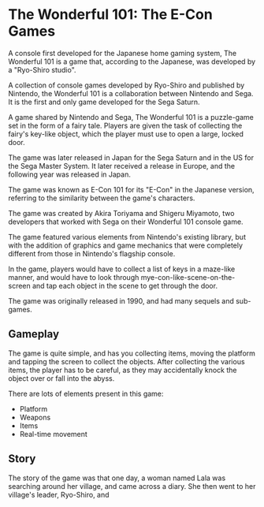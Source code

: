 # The Wonderful 101: The E-Con Games

A console first developed for the Japanese home gaming system, The Wonderful 101 is a game that, according to the Japanese, was developed by a "Ryo-Shiro studio".

A collection of console games developed by Ryo-Shiro and published by Nintendo, the Wonderful 101 is a collaboration between Nintendo and Sega. It is the first and only game developed for the Sega Saturn.

A game shared by Nintendo and Sega, The Wonderful 101 is a puzzle-game set in the form of a fairy tale. Players are given the task of collecting the fairy's key-like object, which the player must use to open a large, locked door.

The game was later released in Japan for the Sega Saturn and in the US for the Sega Master System. It later received a release in Europe, and the following year was released in Japan.

The game was known as E-Con 101 for its "E-Con" in the Japanese version, referring to the similarity between the game's characters.

The game was created by Akira Toriyama and Shigeru Miyamoto, two developers that worked with Sega on their Wonderful 101 console game.

The game featured various elements from Nintendo's existing library, but with the addition of graphics and game mechanics that were completely different from those in Nintendo's flagship console.

In the game, players would have to collect a list of keys in a maze-like manner, and would have to look through mye-con-like-scene-on-the-screen and tap each object in the scene to get through the door.

The game was originally released in 1990, and had many sequels and sub-games.

## Gameplay

The game is quite simple, and has you collecting items, moving the platform and tapping the screen to collect the objects. After collecting the various items, the player has to be careful, as they may accidentally knock the object over or fall into the abyss.

There are lots of elements present in this game:

*   Platform
*   Weapons
*   Items
*   Real-time movement

## Story

The story of the game was that one day, a woman named Lala was searching around her village, and came across a diary. She then went to her village's leader, Ryo-Shiro, and